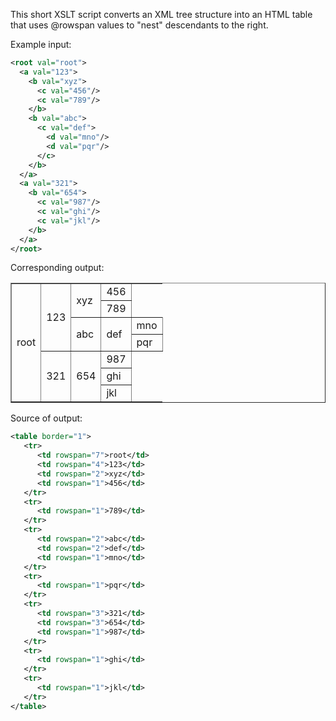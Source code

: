This short XSLT script converts an XML tree structure into
an HTML table that uses @rowspan values to "nest" descendants
to the right.

Example input:

```xml
<root val="root">
  <a val="123">
    <b val="xyz">
      <c val="456"/>
      <c val="789"/>
    </b>
    <b val="abc">
      <c val="def">
        <d val="mno"/>
        <d val="pqr"/>
      </c>
    </b>
  </a>
  <a val="321">
    <b val="654">
      <c val="987"/>
      <c val="ghi"/>
      <c val="jkl"/>
    </b>
  </a>
</root>
```

Corresponding output:

<table border="1">
   <tr>
      <td rowspan="7">root</td>
      <td rowspan="4">123</td>
      <td rowspan="2">xyz</td>
      <td rowspan="1">456</td>
   </tr>
   <tr>
      <td rowspan="1">789</td>
   </tr>
   <tr>
      <td rowspan="2">abc</td>
      <td rowspan="2">def</td>
      <td rowspan="1">mno</td>
   </tr>
   <tr>
      <td rowspan="1">pqr</td>
   </tr>
   <tr>
      <td rowspan="3">321</td>
      <td rowspan="3">654</td>
      <td rowspan="1">987</td>
   </tr>
   <tr>
      <td rowspan="1">ghi</td>
   </tr>
   <tr>
      <td rowspan="1">jkl</td>
   </tr>
</table>


Source of output:

```xml
<table border="1">
   <tr>
      <td rowspan="7">root</td>
      <td rowspan="4">123</td>
      <td rowspan="2">xyz</td>
      <td rowspan="1">456</td>
   </tr>
   <tr>
      <td rowspan="1">789</td>
   </tr>
   <tr>
      <td rowspan="2">abc</td>
      <td rowspan="2">def</td>
      <td rowspan="1">mno</td>
   </tr>
   <tr>
      <td rowspan="1">pqr</td>
   </tr>
   <tr>
      <td rowspan="3">321</td>
      <td rowspan="3">654</td>
      <td rowspan="1">987</td>
   </tr>
   <tr>
      <td rowspan="1">ghi</td>
   </tr>
   <tr>
      <td rowspan="1">jkl</td>
   </tr>
</table>
```
